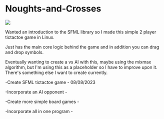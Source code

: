 # Noughts-and-Crosses


![](https://github.com/ewerae/Noughts-and-Crosses/blob/main/tictactoe.gif)


Wanted an introduction to the SFML library so I made this simple 2 player tictactoe game in Linux.

Just has the main core logic behind the game and in addition you can drag and drop symbols.

Eventually wanting to create a vs AI with this, maybe using the mixmax algorithm, but I'm using this as a placeholder so I have to improve upon it.
There's something else I want to create currently.

-Create SFML tictactoe game - 08/08/2023

-Incorporate an AI opponent - 

-Create more simple board games - 

-Incorporate all in one program - 

